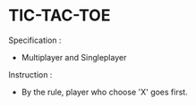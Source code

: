 # TIC-TAC-TOE

Specification : 
  * Multiplayer and Singleplayer

Instruction : 
  * By the rule, player who choose 'X' goes first.
